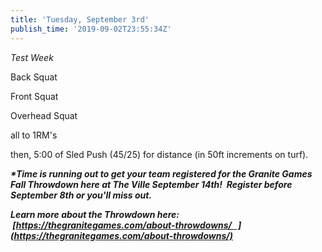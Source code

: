 ```yaml
---
title: 'Tuesday, September 3rd'
publish_time: '2019-09-02T23:55:34Z'
---
```


*Test Week*

Back Squat

Front Squat

Overhead Squat

all to 1RM's

then, 5:00 of Sled Push (45/25) for distance (in 50ft increments on
turf).

***\*Time is running out to get your team registered for the Granite
Games Fall Throwdown here at The Ville September 14th!  Register before
September 8th or you'll miss out.***

***Learn more about the Throwdown here:
 [https://thegranitegames.com/about-throwdowns/   ](https://thegranitegames.com/about-throwdowns/)***
